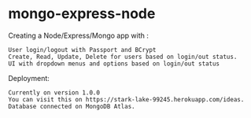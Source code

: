 # mongo-express-node

Creating a Node/Express/Mongo app with :

	User login/logout with Passport and BCrypt
	Create, Read, Update, Delete for users based on login/out status.
	UI with dropdown menus and options based on login/out status

Deployment:
	
	Currently on version 1.0.0
	You can visit this on https://stark-lake-99245.herokuapp.com/ideas.
	Database connected on MongoDB Atlas. 
